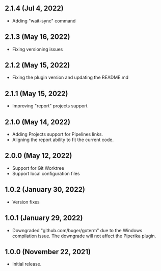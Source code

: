## 2.1.4 (Jul 4, 2022)
- Adding "wait-sync" command

## 2.1.3 (May 16, 2022)
- Fixing versioning issues

## 2.1.2 (May 15, 2022)
- Fixing the plugin version and updating the README.md

## 2.1.1 (May 15, 2022)
- Improving "report" projects support

## 2.1.0 (May 14, 2022)
- Adding Projects support for Pipelines links.
- Aligning the report ability to fit the current code.

## 2.0.0 (May 12, 2022)
- Support for Git Worktree
- Support local configuration files

## 1.0.2 (January 30, 2022)
- Version fixes

## 1.0.1 (January 29, 2022)
- Downgraded "github.com/buger/goterm" due to the Windows compilation issue.
  The downgrade will not affect the Piperika plugin.

## 1.0.0 (November 22, 2021)
- Initial release.
